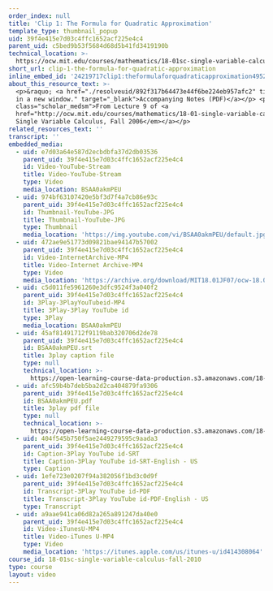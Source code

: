 ```yaml
---
order_index: null
title: 'Clip 1: The Formula for Quadratic Approximation'
template_type: thumbnail_popup
uid: 39f4e415e7d03c4ffc1652acf225e4c4
parent_uid: c5bed9b53f5684d68d5b41fd3419190b
technical_location: >-
  https://ocw.mit.edu/courses/mathematics/18-01sc-single-variable-calculus-fall-2010/unit-2-applications-of-differentiation/part-a-approximation-and-curve-sketching/session-25-introduction-to-quadratic-appoximation/clip-1-the-formula-for-quadratic-approximation
short_url: clip-1-the-formula-for-quadratic-approximation
inline_embed_id: '24219717clip1:theformulaforquadraticapproximation4952989'
about_this_resource_text: >-
  <p>&raquo; <a href="./resolveuid/892f317b64473e44f6be224eb957afc2" title="Open
  in a new window." target="_blank">Accompanying Notes (PDF)</a></p> <p
  class="scholar_medsm">From Lecture 9 of <a
  href="http://ocw.mit.edu/courses/mathematics/18-01-single-variable-calculus-fall-2006/video-lectures/"><em>18.01
  Single Variable Calculus, Fall 2006</em></a></p>
related_resources_text: ''
transcript: ''
embedded_media:
  - uid: e7d03a64e587d2ecbdbfa37d2db03536
    parent_uid: 39f4e415e7d03c4ffc1652acf225e4c4
    id: Video-YouTube-Stream
    title: Video-YouTube-Stream
    type: Video
    media_location: BSAA0akmPEU
  - uid: 974bf63107420e5bf3d7f4a7cb86e93c
    parent_uid: 39f4e415e7d03c4ffc1652acf225e4c4
    id: Thumbnail-YouTube-JPG
    title: Thumbnail-YouTube-JPG
    type: Thumbnail
    media_location: 'https://img.youtube.com/vi/BSAA0akmPEU/default.jpg'
  - uid: 472ae9e51773d09821bae94147b57002
    parent_uid: 39f4e415e7d03c4ffc1652acf225e4c4
    id: Video-InternetArchive-MP4
    title: Video-Internet Archive-MP4
    type: Video
    media_location: 'https://archive.org/download/MIT18.01JF07/ocw-18.01-f07-lec09_300k.mp4'
  - uid: c5d011fe5961260e3dfc9524f3a040f2
    parent_uid: 39f4e415e7d03c4ffc1652acf225e4c4
    id: 3Play-3PlayYouTubeid-MP4
    title: 3Play-3Play YouTube id
    type: 3Play
    media_location: BSAA0akmPEU
  - uid: 45af81491712f9119bab320706d2de78
    parent_uid: 39f4e415e7d03c4ffc1652acf225e4c4
    id: BSAA0akmPEU.srt
    title: 3play caption file
    type: null
    technical_location: >-
      https://open-learning-course-data-production.s3.amazonaws.com/18-01sc-single-variable-calculus-fall-2010/f25c90ec2ea21d9254fbff28dd6710b8_BSAA0akmPEU.srt
  - uid: afc59b4b7deb5ba2d2ca404879fa9306
    parent_uid: 39f4e415e7d03c4ffc1652acf225e4c4
    id: BSAA0akmPEU.pdf
    title: 3play pdf file
    type: null
    technical_location: >-
      https://open-learning-course-data-production.s3.amazonaws.com/18-01sc-single-variable-calculus-fall-2010/307bdb599cbf1a8a3395c0d2a02ef337_BSAA0akmPEU.pdf
  - uid: 404f545b750f5ae2449279595c9aada3
    parent_uid: 39f4e415e7d03c4ffc1652acf225e4c4
    id: Caption-3Play YouTube id-SRT
    title: Caption-3Play YouTube id-SRT-English - US
    type: Caption
  - uid: 1efe723e0207f94a382056f1bd3c0d9f
    parent_uid: 39f4e415e7d03c4ffc1652acf225e4c4
    id: Transcript-3Play YouTube id-PDF
    title: Transcript-3Play YouTube id-PDF-English - US
    type: Transcript
  - uid: a9aae941ca06d82a265a891247da40e0
    parent_uid: 39f4e415e7d03c4ffc1652acf225e4c4
    id: Video-iTunesU-MP4
    title: Video-iTunes U-MP4
    type: Video
    media_location: 'https://itunes.apple.com/us/itunes-u/id414308064'
course_id: 18-01sc-single-variable-calculus-fall-2010
type: course
layout: video
---
```

